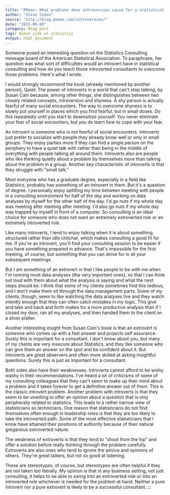 ```yaml
---
title: "PMean: What problems does introversion cause for a statistical consultant?"
author: "Steve Simon"
source: "http://blog.pmean.com/introversion/"
date: "2015-09-08"
category: Blog post
tags: Human side of statistics
output: html_document
---
```


Someone posed an interesting question on the Statistics Consulting
message board of the American Statistical Association. To paraphrase,
her question was what sort of difficulties would an introvert have in
statistical consulting and how do you teach those introverted
consultants to overcome those problems. Here's what I
wrote.

<!---More--->

I would strongly recommend the book (already mentioned by another
person), Quiet: The power of introverts in a world that can't stop
talking, by Susan Cain because, among other things, she distinguishes
between two closely related concepts, introversion and shyness. A shy
person is actually fearful of many social encounters. The way to
overcome shyness is to slowly put yourself in places which you find
fearful, but in small doses. Do this repeatedly until you start to
desensitize yourself. You never eliminate your fear of social
encounters, but you do learn how to cope with your fear.

An introvert is someone who is not fearful of social encounters.
Introverts just prefer to socialize with people they already know well
or only in small groups. They enjoy parties more if they can find a
single person on the periphery to have a quiet talk with rather than
being in the middle of everything with people talking all around them.
Introverts also are people who like thinking quietly about a problem by
themselves more than talking about the problem in a group. Another key
characteristic of introverts is that they struggle with "small talk."

Most everyone who has a graduate degree, especially in a field like
Statistics, probably has something of an introvert in them. But it's a
question of degree. I personally enjoy splitting my time between meeting
with people in a consulting environment for half of the day and working
on data analyses by myself for the other half of the day. I'd go nuts if
my whole day was meeting after meeting after meeting. I'd also go nuts
if my whole day was trapped by myself in front of a computer. So
consulting is an ideal choice for someone who does not want an extremely
extroverted role or an extremely introverted role.

Like many introverts, I tend to enjoy talking when it is about something
structured rather than idle chitchat, which makes consulting a good fit
for me. If you're an introvert, you'll find your consulting session to
be easier if you have something prepared in advance. That's impossible
for the first meeting, of course, but something that you can strive for
in all your subsequent meetings.

But I am something of an extrovert in that I like people to be with me
when I'm running most data analyses (the very important ones), so that I
can think out loud with them about what the analysis is saying and what
the next steps should be. I think that some of my clients sometimes find
this tedious, and I don't make them sit through the data management
parts. Some of my clients, though, seem to like watching the data
analyses live and they watch intently enough that they can often catch
mistakes in my logic. This give and take and back and forth makes for a
more productive analysis than if I closed my door, ran all my analyses,
and then handed them to the client on a silver platter.

Another interesting insight from Susan Cain's book is that an extrovert
is someone who comes up with a fast answer and projects self assurance.
Surely this is important for a consultant. I don't know about you, but
many of my clients are very insecure about Statistics, and they like
someone who can give them an answer on the spot and be confident about
it. But introverts are great observers and often more skilled at asking
insightful questions. Surely this is just as important for a consultant.

Both sides also have their weaknesses. Introverts cannot afford to be
wishy washy in their recommendations. I've heard a lot of criticisms of
some of my consulting colleagues that they can't seem to make up their
mind about a problem and it takes forever to get a definitive answer out
of them. This is the classic introvert problem. Another problem with
introverts is that they seem to be unwilling to offer an opinion about a
question that is only peripherally related to statistics. This leads to
a rather narrow view of statisticians as technicians. One reason that
statisticians do not find themselves often enough in leadership roles is
that they are too likely to take the introverted path. Some of the most
effective statisticians that I know have attained their positions of
authority because of their natural gregarious extroverted nature.

The weakness of extroverts is that they tend to "shoot from the hip" and
offer a solution before really thinking through the problem carefully.
Extroverts are also ones who tend to ignore the advice and opinions of
others. They're great talkers, but not so good at listening.

These are stereotypes, of course, but stereotypes are often helpful if
they are not taken too literally. My opinion is that in any business
setting, not just consulting, it helps to be able to swing into an
extroverted role or into an introverted role whichever is needed for the
problem at hand. Neither a pure introvert nor a pure extrovert is likely
to be a successful consultant.
:::

